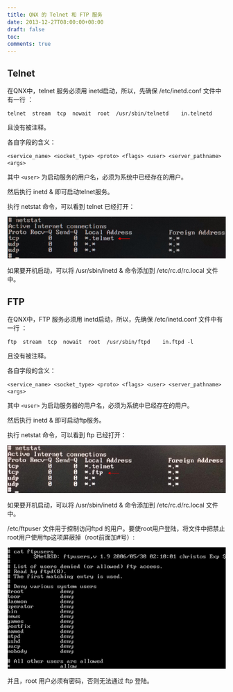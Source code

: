 ```yaml
---
title: QNX 的 Telnet 和 FTP 服务
date: 2013-12-27T08:00:00+08:00
draft: false
toc:
comments: true
---
```



## Telnet

在QNX中，telnet 服务必须用 inetd启动，所以，先确保 /etc/inetd.conf 文件中有一行 ：

	telnet  stream  tcp  nowait  root  /usr/sbin/telnetd    in.telnetd 

且没有被注释。

各自字段的含义：

	<service_name> <socket_type> <proto> <flags> <user> <server_pathname> <args>

其中 `<user>` 为启动服务的用户名，必须为系统中已经存在的用户。

然后执行 inetd & 即可启动telnet服务。

执行 netstat 命令，可以看到 telnet 已经打开：

![](/images/2013-12-27/2013-12-27_1.PNG)

如果要开机启动，可以将 /usr/sbin/inetd & 命令添加到 /etc/rc.d/rc.local 文件中。

## FTP

在QNX中，FTP 服务必须用 inetd启动，所以，先确保 /etc/inetd.conf 文件中有一行 ：

	ftp  stream  tcp  nowait  root  /usr/sbin/ftpd    in.ftpd -l

且没有被注释。

各自字段的含义：

	<service_name> <socket_type> <proto> <flags> <user> <server_pathname> <args>

其中 `<user>` 为启动服务器的用户名，必须为系统中已经存在的用户。

然后执行 inetd & 即可启动ftp服务。

执行 netstat 命令，可以看到 ftp 已经打开：

![](/images/2013-12-27/2013-12-27_2.PNG)

如果要开机启动，可以将 /usr/sbin/inetd & 命令添加到 /etc/rc.d/rc.local 文件中。

/etc/ftpuser 文件用于控制访问ftpd 的用户。要使root用户登陆，将文件中把禁止root用户使用ftp这项屏蔽掉（root前面加#号）:

![](/images/2013-12-27/2013-12-27_3.PNG)

并且，root 用户必须有密码，否则无法通过 ftp 登陆。
